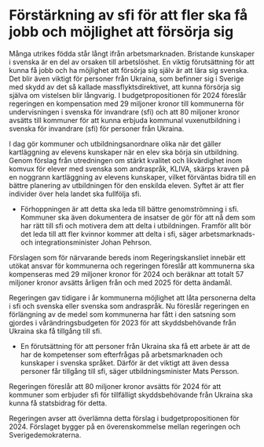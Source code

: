 # Förstärkning av sfi för att fler ska få jobb och möjlighet att försörja sig

Många utrikes födda står långt ifrån arbetsmarknaden. Bristande kunskaper i svenska är en del av orsaken till arbetslöshet. En viktig förutsättning för att kunna få jobb och ha möjlighet att försörja sig själv är att lära sig svenska. Det blir även viktigt för personer från Ukraina, som befinner sig i Sverige med skydd av det så kallade massflyktsdirektivet, att kunna försörja sig själva om vistelsen blir långvarig. I budgetpropositionen för 2024 föreslår regeringen en kompensation med 29 miljoner kronor till kommunerna för undervisningen i svenska för invandrare (sfi) och att 80 miljoner kronor avsätts till kommuner för att kunna erbjuda kommunal vuxenutbildning i svenska för invandrare (sfi) för personer från Ukraina.

I dag gör kommuner och utbildningsanordnare olika när det gäller kartläggning av elevens kunskaper när en elev ska börja sin utbildning. Genom förslag från utredningen om stärkt kvalitet och likvärdighet inom komvux för elever med svenska som andraspråk, KLIVA, skärps kraven på en noggrann kartläggning av elevens kunskaper, vilket förväntas bidra till en bättre planering av utbildningen för den enskilda eleven. Syftet är att fler individer över hela landet ska fullfölja sfi.

- Förhoppningen är att detta ska leda till bättre genomströmning i sfi. Kommuner ska även dokumentera de insatser de gör för att nå dem som har rätt till sfi och motivera dem att delta i utbildningen. Framför allt bör det leda till att fler kvinnor kommer att delta i sfi, säger arbetsmarknads- och integrationsminister Johan Pehrson.

Förslagen som för närvarande bereds inom Regeringskansliet innebär ett utökat ansvar för kommunerna och regeringen föreslår att kommunerna ska kompenseras med 29 miljoner kronor för 2024 och beräknar att totalt 57 miljoner kronor avsätts årligen från och med 2025 för detta ändamål.

Regeringen gav tidigare i år kommunerna möjlighet att låta personerna delta i sfi och svenska eller svenska som andraspråk. Nu föreslår regeringen en förlängning av de medel som kommunerna har fått i den satsning som gjordes i vårändringsbudgeten för 2023 för att skyddsbehövande från Ukraina ska få tillgång till sfi.

- En förutsättning för att personer från Ukraina ska få ett arbete är att de har de kompetenser som efterfrågas på arbetsmarknaden och kunskaper i svenska språket. Därför är det viktigt att även dessa personer får tillgång till sfi, säger utbildningsminister Mats Persson.

Regeringen föreslår att 80 miljoner kronor avsätts för 2024 för att kommuner som erbjuder sfi för tillfälligt skyddsbehövande från Ukraina ska kunna få statsbidrag för detta.

Regeringen avser att överlämna detta förslag i budgetpropositionen för 2024. Förslaget bygger på en överenskommelse mellan regeringen och Sverigedemokraterna.
